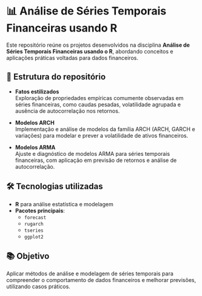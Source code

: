 # 📊 Análise de Séries Temporais Financeiras usando R

Este repositório reúne os projetos desenvolvidos na disciplina **Análise de Séries Temporais Financeiras usando o R**, abordando conceitos e aplicações práticas voltadas para dados financeiros.

## 📂 Estrutura do repositório

- **Fatos estilizados**  
  Exploração de propriedades empíricas comumente observadas em séries financeiras, como caudas pesadas, volatilidade agrupada e ausência de autocorrelação nos retornos.

- **Modelos ARCH**  
  Implementação e análise de modelos da família ARCH (ARCH, GARCH e variações) para modelar e prever a volatilidade de ativos financeiros.

- **Modelos ARMA**  
  Ajuste e diagnóstico de modelos ARMA para séries temporais financeiras, com aplicação em previsão de retornos e análise de autocorrelação.

## 🛠 Tecnologias utilizadas
- **R** para análise estatística e modelagem
- **Pacotes principais**:  
  - `forecast`  
  - `rugarch`  
  - `tseries`  
  - `ggplot2`

## 📚 Objetivo
Aplicar métodos de análise e modelagem de séries temporais para compreender o comportamento de dados financeiros e melhorar previsões, utilizando casos práticos.
